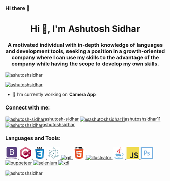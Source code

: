### Hi there 👋

<h1 align="center">Hi 👋, I'm Ashutosh Sidhar</h1>
<h3 align="center">A motivated individual with in-depth knowledge of languages and development tools, seeking a position in a growth-oriented company where I can use my skills to the advantage of the company while having the scope to develop my own skills.</h3>

<p align="left"> <img src="https://komarev.com/ghpvc/?username=ashutoshsidhar&label=Profile%20views&color=0e75b6&style=flat" alt="ashutoshsidhar" /> </p>

<p align="left"> <a href="https://github.com/ryo-ma/github-profile-trophy"><img src="https://github-profile-trophy.vercel.app/?username=ashutoshsidhar" alt="ashutoshsidhar" /></a> </p>

- 🔭 I’m currently working on **Camera App**

<h3 align="left">Connect with me:</h3>
<p align="left">
<a href="https://linkedin.com/in/ashutosh-sidhar" target="blank"><img align="center" src="https://pngimg.com/uploads/linkedIn/linkedIn_PNG38.png" alt="ashutosh-sidhar" height="30" width="40" />ashutosh-sidhar</a>
<a href="https://www.hackerrank.com/ashutoshsidhar11" target="blank"><img align="center" src="https://upload.wikimedia.org/wikipedia/commons/6/65/HackerRank_logo.png" alt="@ashutoshsidhar11" height="30" width="40" />ashutoshsidhar11</a>
<a href="https://www.leetcode.com/ashutoshsidhar" target="blank"><img align="center" src="https://leetcode.com/static/images/LeetCode_logo_rvs.png" alt="ashutoshsidhar" height="30" width="40" />ashutoshsidhar</a>
</p>

<h3 align="left">Languages and Tools:</h3>
<p align="left"> <a href="https://getbootstrap.com" target="_blank"> <img src="https://raw.githubusercontent.com/devicons/devicon/master/icons/bootstrap/bootstrap-plain-wordmark.svg" alt="bootstrap" width="40" height="40"/> </a> <a href="https://www.w3schools.com/cpp/" target="_blank"> <img src="https://raw.githubusercontent.com/devicons/devicon/master/icons/cplusplus/cplusplus-original.svg" alt="cplusplus" width="40" height="40"/> </a> <a href="https://www.w3schools.com/css/" target="_blank"> <img src="https://raw.githubusercontent.com/devicons/devicon/master/icons/css3/css3-original-wordmark.svg" alt="css3" width="40" height="40"/> </a> <a href="https://www.electronjs.org" target="_blank"> <img src="https://raw.githubusercontent.com/devicons/devicon/master/icons/electron/electron-original.svg" alt="electron" width="40" height="40"/> </a> <a href="https://git-scm.com/" target="_blank"> <img src="https://www.vectorlogo.zone/logos/git-scm/git-scm-icon.svg" alt="git" width="40" height="40"/> </a> <a href="https://www.w3.org/html/" target="_blank"> <img src="https://raw.githubusercontent.com/devicons/devicon/master/icons/html5/html5-original-wordmark.svg" alt="html5" width="40" height="40"/> </a> <a href="https://www.adobe.com/in/products/illustrator.html" target="_blank"> <img src="https://www.vectorlogo.zone/logos/adobe_illustrator/adobe_illustrator-icon.svg" alt="illustrator" width="40" height="40"/> </a> <a href="https://www.java.com" target="_blank"> <img src="https://raw.githubusercontent.com/devicons/devicon/master/icons/java/java-original.svg" alt="java" width="40" height="40"/> </a> <a href="https://developer.mozilla.org/en-US/docs/Web/JavaScript" target="_blank"> <img src="https://raw.githubusercontent.com/devicons/devicon/master/icons/javascript/javascript-original.svg" alt="javascript" width="40" height="40"/> </a> <a href="https://www.photoshop.com/en" target="_blank"> <img src="https://raw.githubusercontent.com/devicons/devicon/master/icons/photoshop/photoshop-line.svg" alt="photoshop" width="40" height="40"/> </a> <a href="https://github.com/puppeteer/puppeteer" target="_blank"> <img src="https://www.vectorlogo.zone/logos/pptrdev/pptrdev-official.svg" alt="puppeteer" width="40" height="40"/> </a> <a href="https://www.selenium.dev" target="_blank"> <img src="https://raw.githubusercontent.com/detain/svg-logos/780f25886640cef088af994181646db2f6b1a3f8/svg/selenium-logo.svg" alt="selenium" width="40" height="40"/> </a> <a href="https://www.adobe.com/products/xd.html" target="_blank"> <img src="https://cdn.worldvectorlogo.com/logos/adobe-xd.svg" alt="xd" width="40" height="40"/> </a> </p>

<p><img align="center" src="https://github-readme-stats.vercel.app/api/top-langs?username=ashutoshsidhar&show_icons=true&locale=en&layout=compact" alt="ashutoshsidhar" /></p>
